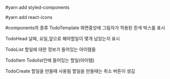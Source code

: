 #yarn add styled-components

#yarn add react-icons

#components의 종류
TodoTemplate
화면중앙에 그림자가 적용된 흰색 박스를 표시

TodoHead
날짜, 요일,앞으로 해야할일이 몇개 남았는지 표시

TodoList
할일에 대한 정보가 들어있는 아이템들

TodoItem
Todolist안에 들어있는 할일(아이템)

TodoCreate
할일을 만들때 사용됨
할일을 만들때는 취소 버튼이 생김

